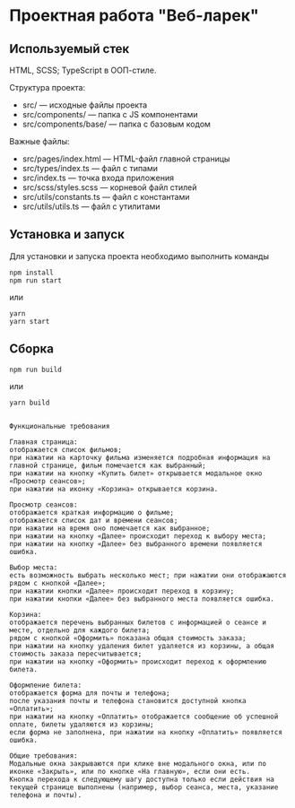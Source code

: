 # Проектная работа "Веб-ларек"

## Используемый стек

HTML, SCSS;
TypeScript в ООП-стиле.

Структура проекта:

- src/ — исходные файлы проекта
- src/components/ — папка с JS компонентами
- src/components/base/ — папка с базовым кодом

Важные файлы:

- src/pages/index.html — HTML-файл главной страницы
- src/types/index.ts — файл с типами
- src/index.ts — точка входа приложения
- src/scss/styles.scss — корневой файл стилей
- src/utils/constants.ts — файл с константами
- src/utils/utils.ts — файл с утилитами

## Установка и запуск

Для установки и запуска проекта необходимо выполнить команды

```
npm install
npm run start
```

или

```
yarn
yarn start
```

## Сборка

```
npm run build
```

или

```
yarn build


Функциональные требования

Главная страница:
отображается список фильмов;
при нажатии на карточку фильма изменяется подробная информация на главной странице, фильм помечается как выбранный;
при нажатии на кнопку «Купить билет» открывается модальное окно «Просмотр сеансов»;
при нажатии на иконку «Корзина» открывается корзина.

Просмотр сеансов:
отображается краткая информацию о фильме;
отображается список дат и времени сеансов;
при нажатии на время оно помечается как выбранное;
при нажатии на кнопку «Далее» происходит переход к выбору места;
при нажатии на кнопку «Далее» без выбранного времени появляется ошибка.

Выбор места:
есть возможность выбрать несколько мест; при нажатии они отображаются рядом с кнопкой «Далее»;
при нажатии кнопки «Далее» происходит переход в корзину;
при нажатии кнопки «Далее» без выбранного места появляется ошибка.

Корзина:
отображается перечень выбранных билетов с информацией о сеансе и месте, отдельно для каждого билета;
рядом с кнопкой «Оформить» показана общая стоимость заказа;
при нажатии на кнопку удаления билет удаляется из корзины, а общая стоимость заказа пересчитывается;
при нажатии на кнопку «Оформить» происходит переход к оформлению билета.

Оформление билета:
отображается форма для почты и телефона;
после указания почты и телефона становится доступной кнопка «Оплатить»;
при нажатии на кнопку «Оплатить» отображается сообщение об успешной оплате, билеты удаляются из корзины;
если форма не заполнена, при нажатии на кнопку «Оплатить» появляется ошибка.

Общие требования:
Модальные окна закрываются при клике вне модального окна, или по иконке «Закрыть», или по кнопке «На главную», если они есть.
Кнопка перехода к следующему шагу доступна только если действия на текущей странице выполнены (например, выбор сеанса, места, указание телефона и почты).
```

